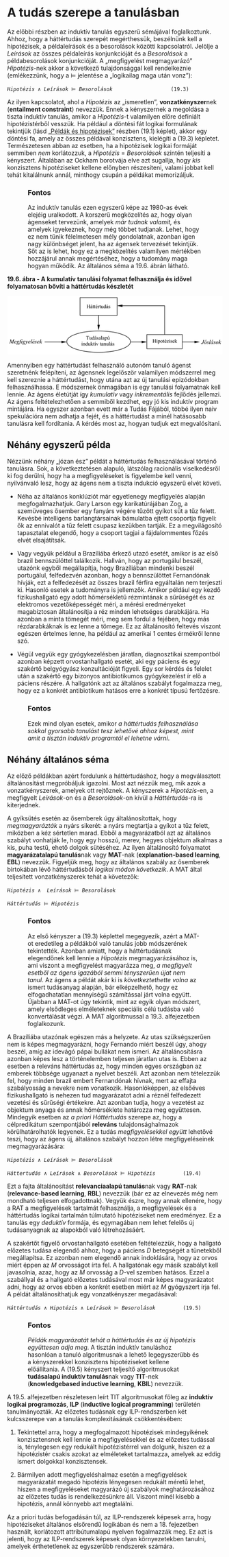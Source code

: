<?xml version="1.0" encoding="UTF-8" standalone="no"?>

<html xmlns="http://www.w3.org/1999/xhtml"><head><meta name="generator" content="DocBook XSL Stylesheets V1.76.1"/></head><body><div class="section" title="A tudás szerepe a tanulásban"><div class="titlepage"><div><div><h1 class="title"><a id="id730844"/>A tudás szerepe a tanulásban</h1></div></div></div><p>Az előbbi részben az induktív tanulás egyszerű sémájával foglalkoztunk. Ahhoz, hogy a háttértudás szerepét megérthessük, beszélnünk kell a hipotézisek, a példaleírások és a besorolások közötti kapcsolatról. Jelölje a <span class="emphasis"><em>Leírások</em></span> az összes példaleírás konjunkcióját és a <span class="emphasis"><em>Besorolások</em></span> a példabesorolások konjunkcióját. A „megfigyelést megmagyarázó” <span class="emphasis"><em>Hipotézis-</em></span>nek akkor a következő tulajdonsággal kell rendelkeznie (emlékezzünk, hogy a ⊨ jelentése a „logikailag maga után vonz”):</p><p><code class="code"><em><span class="remark">Hipotézis</span></em> ∧ <em><span class="remark">Leírások</span></em> ⊨ <em><span class="remark">Besorolások		</span></em>			(19.3)</code></p><p>Az ilyen kapcsolatot, ahol a <span class="emphasis"><em>Hipotézis</em></span> az „ismeretlen”, <span class="strong"><strong>vonzatkényszer</strong></span>nek (<span class="strong"><strong>entailment constraint</strong></span>) nevezzük. Ennek a kényszernek a megoldása a tiszta induktív tanulás, amikor a <span class="emphasis"><em>Hipotézis</em></span>-t valamilyen előre definiált hipotézistérből vesszük. Ha például a döntési fát logikai formulának tekintjük (lásd <a class="xref" href="ch19.md#ID_783_oldal">„Példák és hipotézisek”</a> részben (19.1) képlet), akkor egy döntési fa, amely az összes példával konzisztens, kielégíti a (19.3) képletet. Természetesen abban az esetben, ha a hipotézisek logikai formáját semmiben <span class="emphasis"><em>nem</em></span> korlátozzuk, a <span class="emphasis"><em>Hipotézis</em></span> = <span class="emphasis"><em>Besorolások </em></span>szintén teljesíti a kényszert. Általában az Ockham borotvája elve azt sugallja, hogy <span class="emphasis"><em>kis</em></span> konzisztens hipotéziseket kellene előnyben részesíteni, valami jobbat kell tehát kitalálnunk annál, minthogy csupán a példákat memorizáljuk.</p><div class="important" title="Fontos" style="margin-left: 0.5in; margin-right: 0.5in;"><h3 class="title">Fontos</h3><p class="Tartalom3">Az induktív tanulás ezen egyszerű képe az 1980-as évek elejéig uralkodott. A korszerű megközelítés az, hogy olyan ágenseket tervezünk, amelyek <span class="emphasis"><em>már tudnak valamit, </em></span>és amelyek igyekeznek, hogy még többet tudjanak. Lehet, hogy ez nem tűnik félelmetesen mély gondolatnak, azonban igen nagy különbséget jelent, ha az ágensek tervezését tekintjük. Sőt az is lehet, hogy ez a megközelítés valamilyen mértékben hozzájárul annak megértéséhez, hogy a tudomány maga hogyan működik. Az általános séma a 19.6. ábrán látható.</p></div><div class="figure"><a id="id730920"/><p class="title"><strong>19.6. ábra - A kumulatív tanulási folyamat felhasználja és idővel folyamatosan bővíti a háttértudás készletét</strong></p><div class="figure-contents"><div class="mediaobject"><img src="kepek/19-06.png" alt="A kumulatív tanulási folyamat felhasználja és idővel folyamatosan bővíti a háttértudás készletét"/></div></div></div><p class="Tartalom3">Amennyiben egy háttértudást felhasználó autonóm tanuló ágenst szeretnénk felépíteni, az ágensnek legelőször valamilyen módszerrel meg kell szereznie a háttértudást, hogy utána azt az új tanulási epizódokban felhasználhassa. E módszernek önmagában is egy tanulási folyamatnak kell lennie. Az ágens életútját így <span class="emphasis"><em>kumulatív</em></span> vagy <span class="emphasis"><em>inkrementális</em></span> fejlődés jellemzi. Az ágens feltételezhetően a semmiből kezdhet, egy jó kis induktív program mintájára. Ha egyszer azonban evett már a Tudás Fájából, többé ilyen naiv spekulációra nem adhatja a fejét, és a háttértudást a minél hatásosabb tanulásra kell fordítania. A kérdés most az, hogyan tudjuk ezt megvalósítani.</p><div class="section" title="Néhány egyszerű példa"><div class="titlepage"><div><div><h2 class="title"><a id="id732602"/>Néhány egyszerű példa</h2></div></div></div><p>Nézzünk néhány „józan ész” példát a háttértudás felhasználásával történő tanulásra. Sok, a következtetésen alapuló, látszólag racionális viselkedésről ki fog derülni, hogy ha a megfigyeléseket is figyelembe kell venni, nyilvánvaló lesz, hogy az ágens nem a tiszta indukció egyszerű elvét követi.</p><div class="itemizedlist"><ul class="itemizedlist"><li class="listitem"><p>Néha az általános konklúziót már egyetlenegy megfigyelés alapján megfogalmazhatjuk. Gary Larson egy karikatúrájában Zog, a szemüveges ősember egy fanyárs végére tűzött gyíkot süt a tűz felett. Kevésbé intelligens barlangtársainak bámulatba ejtett csoportja figyeli: ők az ennivalót a tűz felett csupasz kezükben tartják. Ez a megvilágosító tapasztalat elegendő, hogy a csoport tagjai a fájdalommentes főzés elvét elsajátítsák.</p></li><li class="listitem"><p>Vagy vegyük például a Brazíliába érkező utazó esetét, amikor is az első brazil bennszülöttel találkozik. Hallván, hogy az portugálul beszél, utazónk egyből megállapítja, hogy Brazíliában mindenki beszél portugálul, felfedezvén azonban, hogy a bennszülöttet Fernandónak hívják, ezt a felfedezését az összes brazil férfira egyáltalán nem terjeszti ki. Hasonló esetek a tudományra is jellemzők. Amikor például egy kezdő fizikushallgató egy adott hőmérsékletű rézmintának a sűrűségét és az elektromos vezetőképességét méri, a mérési eredményeket magabiztosan általánosítja a réz minden lehetséges darabkájára. Ha azonban a minta tömegét méri, meg sem fordul a fejében, hogy más rézdarabkáknak is ez lenne a tömege. Ez az általánosító feltevés viszont egészen értelmes lenne, ha például az amerikai 1 centes érmékről lenne szó.</p></li><li class="listitem"><p>Végül vegyük egy gyógykezelésben járatlan, diagnosztikai szempontból azonban képzett orvostanhallgató esetét, aki egy páciens és egy szakértő belgyógyász konzultációját figyeli. Egy sor kérdés és felelet után a szakértő egy bizonyos antibiotikumos gyógykezelést ír elő a páciens részére. A hallgatónk azt az általános szabályt fogalmazza meg, hogy ez a konkrét antibiotikum hatásos erre a konkrét típusú fertőzésre.</p></li></ul></div><div class="important" title="Fontos" style="margin-left: 0.5in; margin-right: 0.5in;"><h3 class="title">Fontos</h3><p>Ezek mind olyan esetek, amikor <span class="emphasis"><em>a háttértudás felhasználása sokkal gyorsabb tanulást tesz lehetővé ahhoz képest, mint amit a tisztán induktív programtól el lehetne várni</em></span>.</p></div></div><div class="section" title="Néhány általános séma"><div class="titlepage"><div><div><h2 class="title"><a id="id732630"/>Néhány általános séma</h2></div></div></div><p>Az előző példákban azért fordulunk a háttértudáshoz, hogy a megválasztott általánosítást megpróbáljuk igazolni. Most azt nézzük meg, mik azok a vonzatkényszerek, amelyek ott rejtőznek. A kényszerek a <span class="emphasis"><em>Hipotézis</em></span>-en, a megfigyelt <span class="emphasis"><em>Leírások</em></span>-on és a <span class="emphasis"><em>Besorolások</em></span>-on kívül a <span class="emphasis"><em>Háttértudás</em></span>-ra is kiterjednek.</p><p>A gyíksütés esetén az ősemberek úgy általánosítottak, hogy <span class="emphasis"><em>megmagyarázták</em></span> a nyárs sikerét: a nyárs megtartja a gyíkot a tűz felett, miközben a kéz sértetlen marad. Ebből a magyarázatból azt az általános szabályt vonhatják le, hogy egy hosszú, merev, hegyes objektum alkalmas a kis, puha testű, ehető dolgok sütéséhez. Az ilyen általánosító folyamatot <span class="strong"><strong>magyarázatalapú tanulás</strong></span>nak vagy <span class="strong"><strong>MAT</strong></span>-nak (<span class="strong"><strong>explanation-based lear</strong></span><span class="strong"><strong>ning</strong></span>, <span class="strong"><strong>EBL</strong></span>) nevezzük. Figyeljük meg, hogy az általános szabály az ősemberek birtokában lévő háttértudásból <span class="emphasis"><em>logikai módon következik</em></span>. A MAT által teljesített vonzatkényszerek tehát a követezők:</p><p><code class="code"><em><span class="remark">Hipotézis</span></em> ∧  <em><span class="remark">Leírások</span></em> ⊨ <em><span class="remark">Besorolások</span></em></code></p><p><code class="code"><em><span class="remark">Háttértudás</span></em> ⊨ <em><span class="remark">Hipotézis</span></em></code></p><div class="important" title="Fontos" style="margin-left: 0.5in; margin-right: 0.5in;"><h3 class="title">Fontos</h3><p>Az első kényszer a (19.3) képlettel megegyezik, azért a MAT-ot eredetileg a példákból való tanulás jobb módszerének tekintették. Azonban amiatt, hogy a háttértudásnak elegendőnek kell lennie a <span class="emphasis"><em>Hipotézis</em></span> megmagyarázásához is, ami viszont a megfigyelést magyarázza meg, <span class="emphasis"><em>a megfigyelt esetből az ágens igazából semmi tényszerűen újat nem tanul</em></span>. Az ágens a példát akár ki is <span class="emphasis"><em>következtethette</em></span> <span class="emphasis"><em>volna</em></span> az ismert tudásanyag alapján, bár elképzelhető, hogy ez elfogadhatatlan mennyiségű számítással járt volna együtt. Újabban a MAT-ot úgy tekintik, mint az egyik olyan módszert, amely elsődleges elméleteknek speciális célú tudásba való konvertálását végzi. A MAT algoritmussal a 19.3. alfejezetben foglalkozunk.</p></div><p>A Brazíliába utazónak egészen más a helyzete. Az utas szükségszerűen nem is képes megmagyarázni, hogy Fernando miért beszél úgy, ahogy beszél, amíg az idevágó pápai bullákat nem ismeri. Az általánosításra azonban képes lesz a történelemben teljesen járatlan utas is. Ebben az esetben a releváns háttértudás az, hogy minden egyes országban az emberek többsége ugyanazt a nyelvet beszéli. Azt azonban nem tételezzük fel, hogy minden brazil embert Fernandónak hívnak, mert az effajta szabályosság a nevekre nem vonatkozik. Hasonlóképpen, az elsőéves fizikushallgató is nehezen tud magyarázatot adni a réznél felfedezett vezetési és sűrűségi értékekre. Azt azonban tudja, hogy a vezetést az objektum anyaga és annak hőmérséklete határozza meg együttesen. Mindegyik esetben az <span class="emphasis"><em>a priori</em></span> <span class="emphasis"><em>Háttértudás</em></span> szerepe az, hogy a célpredikátum szempontjából <span class="strong"><strong>releváns</strong></span> tulajdonsághalmazok körülhatárolhatók legyenek. Ez a tudás <span class="emphasis"><em>megfigyelésekkel együtt</em></span> lehetővé teszi, hogy az ágens új, általános szabályt hozzon létre megfigyeléseinek megmagyarázására:</p><p><code class="code"><em><span class="remark">Hipotézis</span></em> ∧<em><span class="remark"> Leírások</span></em> ⊨ <em><span class="remark">Besorolások</span></em></code></p><p><code class="code"><em><span class="remark">Háttertudás </span></em>∧ <em><span class="remark">Leírások </span></em>∧ <em><span class="remark">Besorolások </span></em>⊨ <em><span class="remark">Hipotézis</span></em>			(19.4)</code></p><p>Ezt a fajta általánosítást <span class="strong"><strong>relevanciaalapú tanulás</strong></span>nak vagy <span class="strong"><strong>RAT</strong></span>-nak (<span class="strong"><strong>relevance-based learning</strong></span>, <span class="strong"><strong>RBL</strong></span>) nevezzük (bár ez az elnevezés még nem mondható teljesen elfogadottnak). Vegyük észre, hogy annak ellenére, hogy a RAT a megfigyelések tartalmát felhasználja, a megfigyelések és a háttértudás logikai tartalmán túlmutató hipotéziseket nem eredményez. Ez a tanulás egy <span class="emphasis"><em>deduktív</em></span> formája, és egymagában nem lehet felelős új tudásanyagnak az alapokból való létrehozásáért. </p><p>A szakértőt figyelő orvostanhallgató esetében feltételezzük, hogy a hallgató előzetes tudása elegendő ahhoz, hogy a páciens <span class="emphasis"><em>D</em></span> betegségét a tünetekből megállapítsa. Ez azonban nem elegendő annak indoklására, hogy az orvos miért éppen az <span class="emphasis"><em>M</em></span> orvosságot írta fel. A hallgatónak egy másik szabályt kell javasolnia, azaz, hogy az <span class="emphasis"><em>M</em></span> orvosság a <span class="emphasis"><em>D</em></span>-vel szemben hatásos. Ezzel a szabállyal és a hallgató előzetes tudásával most már képes magyarázatot adni, hogy az orvos ebben a konkrét esetben miért az <span class="emphasis"><em>M</em></span> gyógyszert írja fel. A példát általánosíthatjuk egy vonzatkényszer megadásával:</p><p><code class="code"><em><span class="remark">Háttértudás</span></em> ∧ <em><span class="remark">Hipotézis</span></em> ∧ <em><span class="remark">Leírások </span></em>⊨ <em><span class="remark">Besorolások		   </span></em>(19.5)</code></p><div class="important" title="Fontos" style="margin-left: 0.5in; margin-right: 0.5in;"><h3 class="title">Fontos</h3><p><span class="emphasis"><em>Példák magyarázatát tehát a háttértudás és az új hipotézis együttesen adja meg</em></span>.
A tisztán induktív tanuláshoz hasonlóan a tanuló algoritmusnak a lehető legegyszerűbb és a kényszerekkel konzisztens hipotéziseket kellene előállítania. A (19.5) kényszert teljesítő algoritmusokat <span class="strong"><strong>tudásalapú induktív tanulás</strong></span>nak vagy <span class="strong"><strong>TIT</strong></span>-nek (<span class="strong"><strong>knowledgebased inductive learning</strong></span>, <span class="strong"><strong>KBIL</strong></span>) nevezzük.</p></div><p>A 19.5. alfejezetben részletesen leírt TIT algoritmusokat főleg az <span class="strong"><strong>induktív logikai programozás</strong></span>, <span class="strong"><strong>ILP</strong></span> (<span class="strong"><strong>inductive logical programming</strong></span>) területén tanulmányozták. Az előzetes tudásnak egy ILP-rendszerben két kulcsszerepe van a tanulás komplexitásának csökkentésében:</p><div class="orderedlist"><ol class="orderedlist"><li class="listitem"><p>Tekintettel arra, hogy a megfogalmazott hipotézisek mindegyikének konzisztensnek kell lennie a megfigyelésekkel és az előzetes tudással is, ténylegesen egy redukált hipotézistérrel van dolgunk, hiszen ez a hipotézistér csakis azokat az elméleteket tartalmazza, amelyek az eddig ismert dolgokkal konzisztensek.</p></li><li class="listitem"><p>Bármilyen adott megfigyeléshalmaz esetén a megfigyelések magyarázatát megadó hipotézis lényegesen redukált méretű lehet, hiszen a megfigyeléseket magyarázó új szabályok meghatározásához az előzetes tudás is rendelkezésünkre áll. Viszont minél kisebb a hipotézis, annál könnyebb azt megtalálni.</p></li></ol></div><p>Az a priori tudás befogadásán túl, az ILP-rendszerek képesek arra, hogy hipotéziseket általános elsőrendű logikában és nem a 18. fejezetben használt, korlátozott attribútumalapú nyelven fogalmazzák meg. Ez azt is jelenti, hogy az ILP-rendszerek képesek olyan környezetekben tanulni, amelyek érthetetlenek az egyszerűbb rendszerek számára.</p></div></div></body></html>

